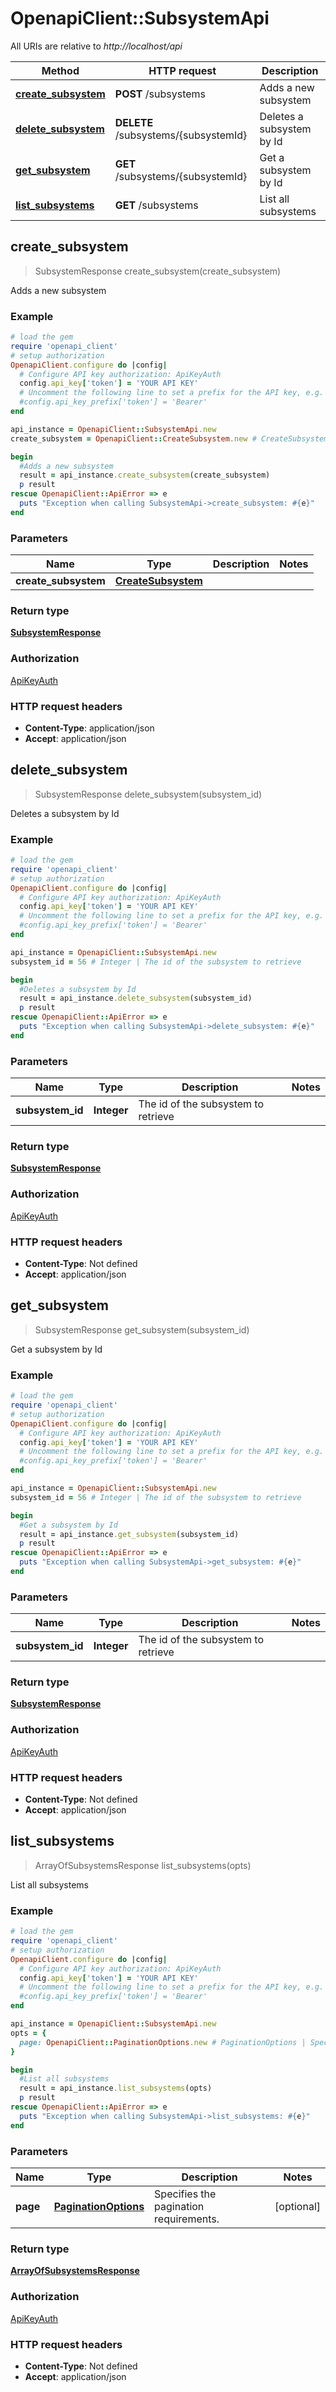 # OpenapiClient::SubsystemApi

All URIs are relative to *http://localhost/api*

Method | HTTP request | Description
------------- | ------------- | -------------
[**create_subsystem**](SubsystemApi.md#create_subsystem) | **POST** /subsystems | Adds a new subsystem
[**delete_subsystem**](SubsystemApi.md#delete_subsystem) | **DELETE** /subsystems/{subsystemId} | Deletes a subsystem by Id
[**get_subsystem**](SubsystemApi.md#get_subsystem) | **GET** /subsystems/{subsystemId} | Get a subsystem by Id
[**list_subsystems**](SubsystemApi.md#list_subsystems) | **GET** /subsystems | List all subsystems



## create_subsystem

> SubsystemResponse create_subsystem(create_subsystem)

Adds a new subsystem

### Example

```ruby
# load the gem
require 'openapi_client'
# setup authorization
OpenapiClient.configure do |config|
  # Configure API key authorization: ApiKeyAuth
  config.api_key['token'] = 'YOUR API KEY'
  # Uncomment the following line to set a prefix for the API key, e.g. 'Bearer' (defaults to nil)
  #config.api_key_prefix['token'] = 'Bearer'
end

api_instance = OpenapiClient::SubsystemApi.new
create_subsystem = OpenapiClient::CreateSubsystem.new # CreateSubsystem | 

begin
  #Adds a new subsystem
  result = api_instance.create_subsystem(create_subsystem)
  p result
rescue OpenapiClient::ApiError => e
  puts "Exception when calling SubsystemApi->create_subsystem: #{e}"
end
```

### Parameters


Name | Type | Description  | Notes
------------- | ------------- | ------------- | -------------
 **create_subsystem** | [**CreateSubsystem**](CreateSubsystem.md)|  | 

### Return type

[**SubsystemResponse**](SubsystemResponse.md)

### Authorization

[ApiKeyAuth](../README.md#ApiKeyAuth)

### HTTP request headers

- **Content-Type**: application/json
- **Accept**: application/json


## delete_subsystem

> SubsystemResponse delete_subsystem(subsystem_id)

Deletes a subsystem by Id

### Example

```ruby
# load the gem
require 'openapi_client'
# setup authorization
OpenapiClient.configure do |config|
  # Configure API key authorization: ApiKeyAuth
  config.api_key['token'] = 'YOUR API KEY'
  # Uncomment the following line to set a prefix for the API key, e.g. 'Bearer' (defaults to nil)
  #config.api_key_prefix['token'] = 'Bearer'
end

api_instance = OpenapiClient::SubsystemApi.new
subsystem_id = 56 # Integer | The id of the subsystem to retrieve

begin
  #Deletes a subsystem by Id
  result = api_instance.delete_subsystem(subsystem_id)
  p result
rescue OpenapiClient::ApiError => e
  puts "Exception when calling SubsystemApi->delete_subsystem: #{e}"
end
```

### Parameters


Name | Type | Description  | Notes
------------- | ------------- | ------------- | -------------
 **subsystem_id** | **Integer**| The id of the subsystem to retrieve | 

### Return type

[**SubsystemResponse**](SubsystemResponse.md)

### Authorization

[ApiKeyAuth](../README.md#ApiKeyAuth)

### HTTP request headers

- **Content-Type**: Not defined
- **Accept**: application/json


## get_subsystem

> SubsystemResponse get_subsystem(subsystem_id)

Get a subsystem by Id

### Example

```ruby
# load the gem
require 'openapi_client'
# setup authorization
OpenapiClient.configure do |config|
  # Configure API key authorization: ApiKeyAuth
  config.api_key['token'] = 'YOUR API KEY'
  # Uncomment the following line to set a prefix for the API key, e.g. 'Bearer' (defaults to nil)
  #config.api_key_prefix['token'] = 'Bearer'
end

api_instance = OpenapiClient::SubsystemApi.new
subsystem_id = 56 # Integer | The id of the subsystem to retrieve

begin
  #Get a subsystem by Id
  result = api_instance.get_subsystem(subsystem_id)
  p result
rescue OpenapiClient::ApiError => e
  puts "Exception when calling SubsystemApi->get_subsystem: #{e}"
end
```

### Parameters


Name | Type | Description  | Notes
------------- | ------------- | ------------- | -------------
 **subsystem_id** | **Integer**| The id of the subsystem to retrieve | 

### Return type

[**SubsystemResponse**](SubsystemResponse.md)

### Authorization

[ApiKeyAuth](../README.md#ApiKeyAuth)

### HTTP request headers

- **Content-Type**: Not defined
- **Accept**: application/json


## list_subsystems

> ArrayOfSubsystemsResponse list_subsystems(opts)

List all subsystems

### Example

```ruby
# load the gem
require 'openapi_client'
# setup authorization
OpenapiClient.configure do |config|
  # Configure API key authorization: ApiKeyAuth
  config.api_key['token'] = 'YOUR API KEY'
  # Uncomment the following line to set a prefix for the API key, e.g. 'Bearer' (defaults to nil)
  #config.api_key_prefix['token'] = 'Bearer'
end

api_instance = OpenapiClient::SubsystemApi.new
opts = {
  page: OpenapiClient::PaginationOptions.new # PaginationOptions | Specifies the pagination requirements.
}

begin
  #List all subsystems
  result = api_instance.list_subsystems(opts)
  p result
rescue OpenapiClient::ApiError => e
  puts "Exception when calling SubsystemApi->list_subsystems: #{e}"
end
```

### Parameters


Name | Type | Description  | Notes
------------- | ------------- | ------------- | -------------
 **page** | [**PaginationOptions**](.md)| Specifies the pagination requirements. | [optional] 

### Return type

[**ArrayOfSubsystemsResponse**](ArrayOfSubsystemsResponse.md)

### Authorization

[ApiKeyAuth](../README.md#ApiKeyAuth)

### HTTP request headers

- **Content-Type**: Not defined
- **Accept**: application/json

